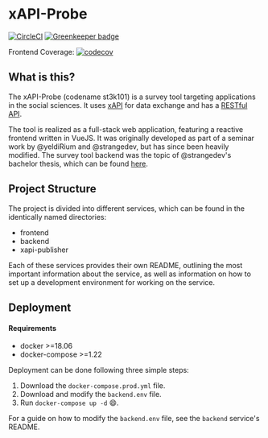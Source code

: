 # xAPI-Probe

[![CircleCI](https://circleci.com/gh/yeldiRium/st3k101.svg?style=svg&circle-token=d84a7997f29d21b2f344b069f6e6533b90a8dce3)](https://circleci.com/gh/yeldiRium/st3k101)
[![Greenkeeper badge](https://badges.greenkeeper.io/yeldiRium/st3k101.svg)](https://greenkeeper.io/)

Frontend Coverage: [![codecov](https://codecov.io/gh/yeldiRium/st3k101/branch/develop/graph/badge.svg)](https://codecov.io/gh/yeldiRium/st3k101)

## What is this?

The xAPI-Probe (codename st3k101) is a survey tool targeting applications in
the social sciences. It uses [xAPI](https://github.com/adlnet/xAPI-Spec) for data exchange and has a [RESTful API](https://docs.google.com/spreadsheets/d/13EFtQKvSF-8WMNoXMkEk4OJLZ729bAe6Iqd_6bnintI/edit?usp=sharing).

The tool is realized as a full-stack web application, featuring a reactive
frontend written in VueJS. It was originally developed as part of a seminar
work by @yeldiRium and @strangedev, but has since been heavily modified. The
survey tool backend was the topic of @strangedev's bachelor thesis, which can
be found [here](https://github.com/strangedev/bachelor-thesis/blob/master/ba.pdf).

## Project Structure

The project is divided into different services, which can be found in the 
identically named directories:

- frontend
- backend
- xapi-publisher

Each of these services provides their own README, outlining the most important
information about the service, as well as information on how to set up a
development environment for working on the service.

## Deployment

#### Requirements

- docker >=18.06
- docker-compose >=1.22

Deployment can be done following three simple steps:

1. Download the `docker-compose.prod.yml` file.
2. Download and modify the `backend.env` file.
3. Run `docker-compose up -d` 😄.

For a guide on how to modify the `backend.env` file, see the `backend` service's
README.
